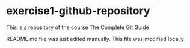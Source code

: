 # exercise1-github-repository
This is a repository of the course The Complete Git Guide

README.md file was just edited manually. This file was modified locally
